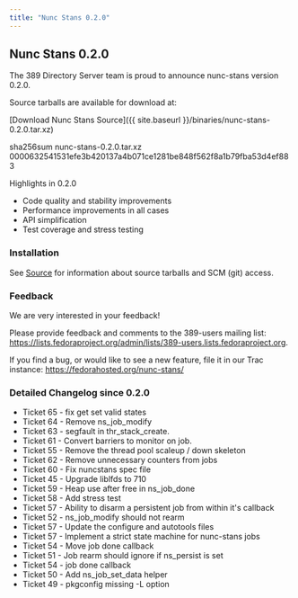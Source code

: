 ```yaml
---
title: "Nunc Stans 0.2.0"
---
```

Nunc Stans 0.2.0
----------------

The 389 Directory Server team is proud to announce nunc-stans version 0.2.0.

Source tarballs are available for download at:

[Download Nunc Stans Source]({{ site.baseurl }}/binaries/nunc-stans-0.2.0.tar.xz)

sha256sum nunc-stans-0.2.0.tar.xz 0000632541531efe3b420137a4b071ce1281be848f562f8a1b79fba53d4ef883

Highlights in 0.2.0

- Code quality and stability improvements
- Performance improvements in all cases
- API simplification
- Test coverage and stress testing

### Installation

See [Source](../development/source.html) for information about source tarballs and SCM (git) access.

### Feedback

We are very interested in your feedback!

Please provide feedback and comments to the 389-users mailing list: <https://lists.fedoraproject.org/admin/lists/389-users.lists.fedoraproject.org>.

If you find a bug, or would like to see a new feature, file it in our Trac instance: <https://fedorahosted.org/nunc-stans/>

### Detailed Changelog since 0.2.0

- Ticket 65 - fix get set valid states
- Ticket 64 - Remove ns_job_modify
- Ticket 63 - segfault in thr_stack_create.
- Ticket 61 - Convert barriers to monitor on job.
- Ticket 55 - Remove the thread pool scaleup / down skeleton
- Ticket 62 - Remove unnecessary counters from jobs
- Ticket 60 - Fix nuncstans spec file
- Ticket 45 - Upgrade liblfds to 710
- Ticket 59 - Heap use after free in ns_job_done
- Ticket 58 - Add stress test
- Ticket 57 - Ability to disarm a persistent job from within it's callback
- Ticket 52 - ns_job_modify should not rearm
- Ticket 57 - Update the configure and autotools files
- Ticket 57 - Implement a strict state machine for nunc-stans jobs
- Ticket 54 - Move job done callback
- Ticket 51 - Job rearm should ignore if ns_persist is set
- Ticket 54 - job done callback
- Ticket 50 - Add ns_job_set_data helper
- Ticket 49 - pkgconfig missing -L option

